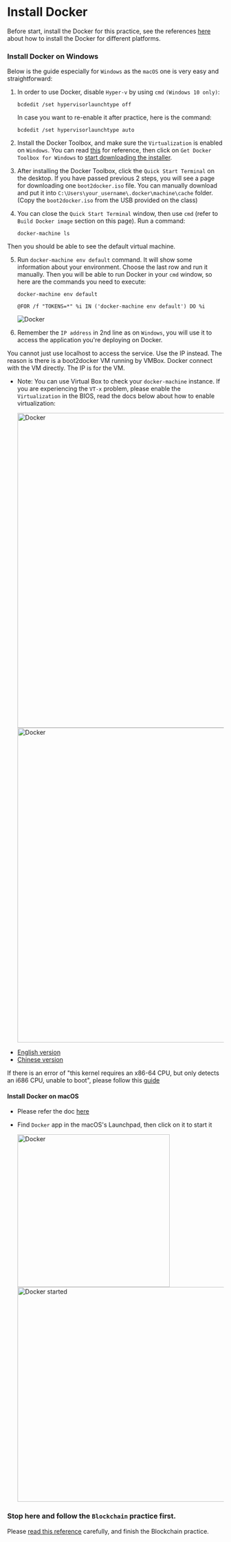 # Install Docker

Before start, install the Docker for this practice, see the references [here](https://www.docker.com/community-edition#/download) about how to install the Docker for different platforms.

### Install Docker on Windows

Below is the guide especially for `Windows` as the `macOS` one is very easy and straightforward:

1) In order to use Docker, disable `Hyper-v` by using `cmd` `(Windows 10 only)`:

    `bcdedit /set hypervisorlaunchtype off`

   In case you want to re-enable it after practice, here is the command:

    `bcdedit /set hypervisorlaunchtype auto`

2) Install the Docker Toolbox, and make sure the `Virtualization` is enabled on `Windows`. You can read [this](https://docs.docker.com/toolbox/toolbox_install_windows/) for reference, then click on `Get Docker Toolbox for Windows` to [start downloading the installer](https://download.docker.com/win/stable/DockerToolbox.exe).

3) After installing the Docker Toolbox, click the `Quick Start Terminal` on the desktop. If you have passed previous 2 steps, you will see a page for downloading one `boot2docker.iso` file. You can manually download and put it into `C:\Users\your_username\.docker\machine\cache` folder. (Copy the `boot2docker.iso` from the USB provided on the class)

4) You can close the `Quick Start Terminal` window, then use `cmd` (refer to `Build Docker image` section on this page). Run a command:

    `docker-machine ls`

Then you should be able to see the default virtual machine.

5) Run `docker-machine env default` command. It will show some information about your environment. Choose the last row and run it manually. Then you will be able to run Docker in your `cmd` window, so here are the commands you need to execute:

	`docker-machine env default`

	`@FOR /f "TOKENS=*" %i IN ('docker-machine env default') DO %i`

	![Docker](https://user-images.githubusercontent.com/1511528/28406219-2e20f0c6-6d62-11e7-8282-673a1947f36d.png)

6) Remember the `IP address` in 2nd line as on `Windows`, you will use it to access the application you're deploying on Docker. 

You cannot just use localhost to access the service. Use the IP instead. The reason is there is a boot2docker VM running by VMBox. Docker connect with the VM directly. The IP is for the VM.

* Note: You can use Virtual Box to check your `docker-machine` instance. If you are experiencing the `VT-x` problem, please enable the `Virtualization` in the BIOS, read the docs below about how to enable virtualization: 

	<img width="730" alt="Docker" src="https://user-images.githubusercontent.com/1511528/28660510-cca3bd86-72e5-11e7-8a32-5ffc1430955a.png">
	<img width="730" alt="Docker" src="https://user-images.githubusercontent.com/1511528/28660509-cca2773c-72e5-11e7-8864-d904ad6a37a1.png">

- [English version](https://access.redhat.com/documentation/en-US/Red_Hat_Enterprise_Linux/5/html/Virtualization/sect-Virtualization-Troubleshooting-Enabling_Intel_VT_and_AMD_V_virtualization_hardware_extensions_in_BIOS.html)
- [Chinese version](http://jingyan.baidu.com/article/fc07f98976710e12ffe519de.html)

If there is an error of "this kernel requires an x86-64 CPU, but only detects an i686 CPU, unable to boot", please follow this [guide](https://askubuntu.com/questions/308937/cannot-install-ubuntu-in-virtualbox-due-to-this-kernel-requires-an-x86-64-cpu)

#### Install Docker on macOS

- Please refer the doc [here](https://store.docker.com/editions/community/docker-ce-desktop-mac)
- Find `Docker` app in the macOS's Launchpad, then click on it to start it

	<img width="354" alt="Docker" src="https://user-images.githubusercontent.com/1511528/28486956-bc904e16-6eba-11e7-97fc-acf197192861.png">
	<img width="498" alt="Docker started" src="https://user-images.githubusercontent.com/1511528/28487013-acdb2562-6ebb-11e7-899c-a1718cbbd9b8.png">

### Stop here and follow the `Blockchain` practice first.

Please [read this reference](https://github.com/yidlhu/blockchaindemo/blob/master/README.md) carefully, and finish the Blockchain practice.
